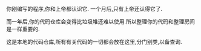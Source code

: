 你刚编写的程序,你和上帝都认识它.
一个月后,只有上帝还认得它了.

而一年后,你的代码仓库会变得比垃圾堆还难以使用.所以整理你的代码和整理房间是一样重要的.

这是本地的代码仓库,所有有关代码的一切都会放在这里,分门别类,以备查询.
